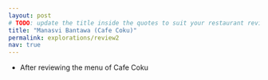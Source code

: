 ```yaml
---
layout: post
# TODO: update the title inside the quotes to suit your restaurant review needs
title: "Manasvi Bantawa (Cafe Coku)"
permalink: explorations/review2
nav: true
---
```


- After reviewing the menu of Cafe Coku
